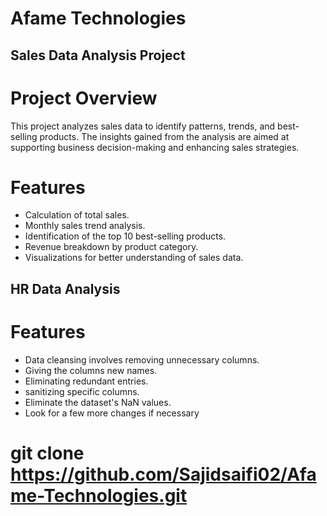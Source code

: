 # Afame Technologies 

## Sales Data Analysis Project
# Project Overview
This project analyzes sales data to identify patterns, trends, and best-selling products. The insights gained from the analysis are aimed at supporting business decision-making and enhancing sales strategies.

# Features
- Calculation of total sales.
- Monthly sales trend analysis.
- Identification of the top 10 best-selling products.
- Revenue breakdown by product category.
- Visualizations for better understanding of sales data.

## HR Data Analysis
# Features
- Data cleansing involves removing unnecessary columns.
- Giving the columns new names.
- Eliminating redundant entries.
- sanitizing specific columns.
- Eliminate the dataset's NaN values.
- Look for a few more changes if necessary


# git clone https://github.com/Sajidsaifi02/Afame-Technologies.git
